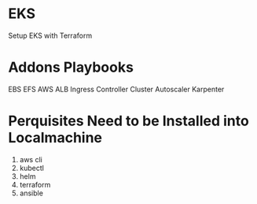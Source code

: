# EKS
Setup EKS with Terraform
 
# Addons Playbooks 
EBS
EFS
AWS ALB Ingress Controller
Cluster Autoscaler
Karpenter

# Perquisites Need to be Installed into Localmachine
1. aws cli
2. kubectl
3. helm
4. terraform
5. ansible
